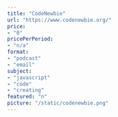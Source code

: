 ```yaml
---
title: "CodeNewbie"
url: "https://www.codenewbie.org/"
price: 
- "0"
pricePerPeriod: 
- "n/a"
format: 
- "podcast"
- "email"
subject: 
- "javascript"
- "code"
- "creating"
featured: "n"
picture: "/static/codenewbie.png"
---
```

